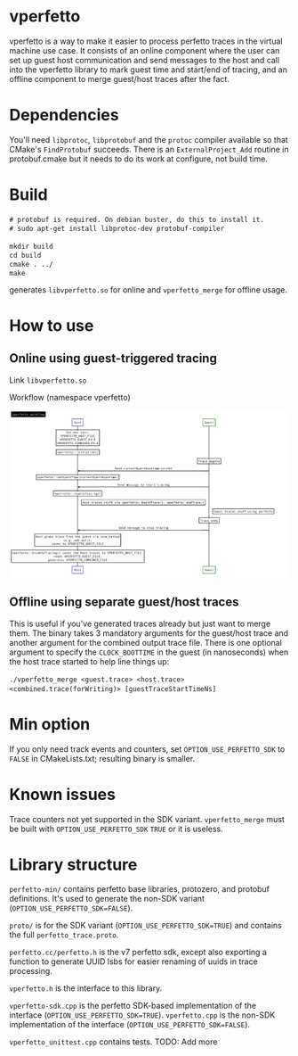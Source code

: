# vperfetto

vperfetto is a way to make it easier to process perfetto traces in the virtual machine use case. It consists of an online component where the user can set up guest host communication and send messages to the host and call into the vperfetto library to mark guest time and start/end of tracing, and an offline component to merge guest/host traces after the fact.

# Dependencies

You'll need `libprotoc`, `libprotobuf` and the `protoc` compiler available so that CMake's `FindProtobuf` succeeds. There is an `ExternalProject_Add` routine in protobuf.cmake but it needs to do its work at configure, not build time.

# Build

    # protobuf is required. On debian buster, do this to install it.
    # sudo apt-get install libprotoc-dev protobuf-compiler

    mkdir build
    cd build
    cmake . ../
    make

generates `libvperfetto.so` for online and `vperfetto_merge` for offline usage.

# How to use

## Online using guest-triggered tracing

Link `libvperfetto.so`

Workflow (namespace vperfetto)

![vperfetto workflow](vperfetto-workflow.png)

## Offline using separate guest/host traces

This is useful if you've generated traces already but just want to merge them. The binary takes 3 mandatory arguments for the guest/host trace and another argument for the combined output trace file. There is one optional argument to specify the `CLOCK_BOOTTIME` in the guest (in nanoseconds) when the host trace started to help line things up:

`./vperfetto_merge <guest.trace> <host.trace> <combined.trace(forWriting)> [guestTraceStartTimeNs]`


# Min option

If you only need track events and counters, set `OPTION_USE_PERFETTO_SDK` to
`FALSE` in CMakeLists.txt; resulting binary is smaller.

# Known issues

Trace counters not yet supported in the SDK variant.
`vperfetto_merge` must be built with `OPTION_USE_PERFETTO_SDK` `TRUE` or it is useless.

# Library structure

`perfetto-min/` contains perfetto base libraries, protozero, and protobuf definitions. It's used to generate the non-SDK variant (`OPTION_USE_PERFETTO_SDK=FALSE`).

`proto/` is for the SDK variant (`OPTION_USE_PERFETTO_SDK=TRUE`) and contains the full `perfetto_trace.proto`.

`perfetto.cc/perfetto.h` is the v7 perfetto sdk, except also exporting a function to generate UUID lsbs for easier renaming of uuids in trace processing.

`vperfetto.h` is the interface to this library.

`vperfetto-sdk.cpp` is the perfetto SDK-based implementation of the interface (`OPTION_USE_PERFETTO_SDK=TRUE`).
`vperfetto.cpp` is the non-SDK implementation of the interface (`OPTION_USE_PERFETTO_SDK=FALSE`).

`vperfetto_unittest.cpp` contains tests. TODO: Add more
